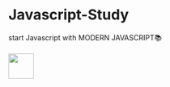 # Javascript-Study 
start Javascript with MODERN JAVASCRIPT📚<br><br>
<image src="https://user-images.githubusercontent.com/59801728/114866364-6bd90100-9e2e-11eb-87c4-04ce2214bfd9.png" height="50">
